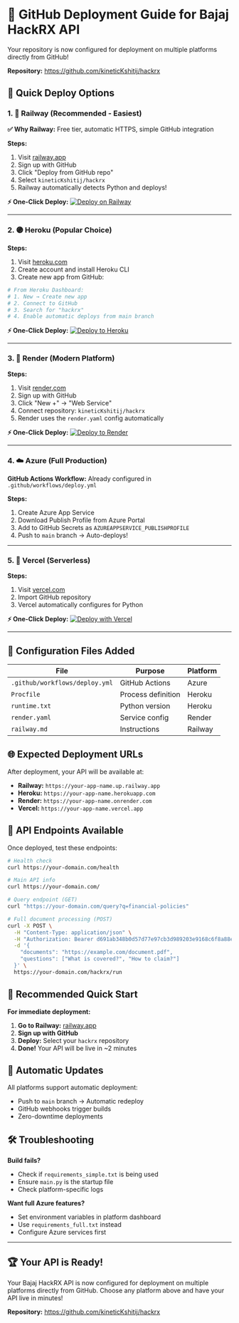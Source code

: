 # 🚀 GitHub Deployment Guide for Bajaj HackRX API

Your repository is now configured for deployment on multiple platforms directly from GitHub!

**Repository:** https://github.com/kineticKshitij/hackrx

## 🎯 Quick Deploy Options

### 1. 🚂 Railway (Recommended - Easiest)

**✅ Why Railway:** Free tier, automatic HTTPS, simple GitHub integration

**Steps:**
1. Visit [railway.app](https://railway.app)
2. Sign up with GitHub
3. Click "Deploy from GitHub repo"
4. Select `kineticKshitij/hackrx`
5. Railway automatically detects Python and deploys!

**⚡ One-Click Deploy:**
[![Deploy on Railway](https://railway.app/button.svg)](https://railway.app/template/3rCu9m?referralCode=bonus)

---

### 2. 🟣 Heroku (Popular Choice)

**Steps:**
1. Visit [heroku.com](https://heroku.com)
2. Create account and install Heroku CLI
3. Create new app from GitHub:
```bash
# From Heroku Dashboard:
# 1. New → Create new app
# 2. Connect to GitHub
# 3. Search for "hackrx" 
# 4. Enable automatic deploys from main branch
```

**⚡ One-Click Deploy:**
[![Deploy to Heroku](https://www.herokucdn.com/deploy/button.svg)](https://heroku.com/deploy?template=https://github.com/kineticKshitij/hackrx)

---

### 3. 🎨 Render (Modern Platform)

**Steps:**
1. Visit [render.com](https://render.com)
2. Sign up with GitHub
3. Click "New +" → "Web Service"
4. Connect repository: `kineticKshitij/hackrx`
5. Render uses the `render.yaml` config automatically

**⚡ One-Click Deploy:**
[![Deploy to Render](https://render.com/images/deploy-to-render-button.svg)](https://render.com/deploy?repo=https://github.com/kineticKshitij/hackrx)

---

### 4. ☁️ Azure (Full Production)

**GitHub Actions Workflow:** Already configured in `.github/workflows/deploy.yml`

**Steps:**
1. Create Azure App Service
2. Download Publish Profile from Azure Portal
3. Add to GitHub Secrets as `AZUREAPPSERVICE_PUBLISHPROFILE`
4. Push to `main` branch → Auto-deploys!

---

### 5. 🐙 Vercel (Serverless)

**Steps:**
1. Visit [vercel.com](https://vercel.com)
2. Import GitHub repository
3. Vercel automatically configures for Python

**⚡ One-Click Deploy:**
[![Deploy with Vercel](https://vercel.com/button)](https://vercel.com/new/clone?repository-url=https://github.com/kineticKshitij/hackrx)

---

## 🔧 Configuration Files Added

| File | Purpose | Platform |
|------|---------|----------|
| `.github/workflows/deploy.yml` | GitHub Actions | Azure |
| `Procfile` | Process definition | Heroku |
| `runtime.txt` | Python version | Heroku |
| `render.yaml` | Service config | Render |
| `railway.md` | Instructions | Railway |

## 🌐 Expected Deployment URLs

After deployment, your API will be available at:

- **Railway:** `https://your-app-name.up.railway.app`
- **Heroku:** `https://your-app-name.herokuapp.com`  
- **Render:** `https://your-app-name.onrender.com`
- **Vercel:** `https://your-app-name.vercel.app`

## 📝 API Endpoints Available

Once deployed, test these endpoints:

```bash
# Health check
curl https://your-domain.com/health

# Main API info
curl https://your-domain.com/

# Query endpoint (GET)
curl "https://your-domain.com/query?q=financial-policies"

# Full document processing (POST)
curl -X POST \
  -H "Content-Type: application/json" \
  -H "Authorization: Bearer d691ab348b0d57d77e97cb3d989203e9168c6f8a88e91dd37dc80ff0a9b213aa" \
  -d '{
    "documents": "https://example.com/document.pdf",
    "questions": ["What is covered?", "How to claim?"]
  }' \
  https://your-domain.com/hackrx/run
```

## 🎯 Recommended Quick Start

**For immediate deployment:**

1. **Go to Railway:** [railway.app](https://railway.app)
2. **Sign up with GitHub**
3. **Deploy:** Select your `hackrx` repository
4. **Done!** Your API will be live in ~2 minutes

## 🔄 Automatic Updates

All platforms support automatic deployment:
- Push to `main` branch → Automatic redeploy
- GitHub webhooks trigger builds
- Zero-downtime deployments

## 🛠️ Troubleshooting

**Build fails?**
- Check if `requirements_simple.txt` is being used
- Ensure `main.py` is the startup file
- Check platform-specific logs

**Want full Azure features?**
- Set environment variables in platform dashboard
- Use `requirements_full.txt` instead
- Configure Azure services first

---

## 🏆 Your API is Ready!

Your Bajaj HackRX API is now configured for deployment on multiple platforms directly from GitHub. Choose any platform above and have your API live in minutes!

**Repository:** https://github.com/kineticKshitij/hackrx
